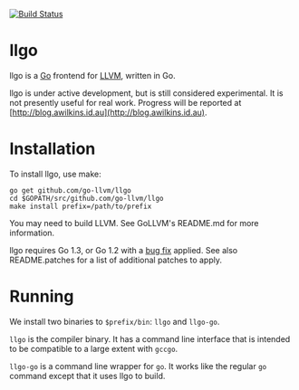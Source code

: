 [![Build Status](https://drone.io/github.com/go-llvm/llgo/status.png)](https://drone.io/github.com/go-llvm/llgo/latest)
# llgo

llgo is a [Go](http://golang.org) frontend for [LLVM](http://llvm.org), written in Go.

llgo is under active development, but is still considered experimental. It is not presently useful for real work. Progress will be reported at [http://blog.awilkins.id.au](http://blog.awilkins.id.au).

# Installation

To install llgo, use make:

    go get github.com/go-llvm/llgo
    cd $GOPATH/src/github.com/go-llvm/llgo
    make install prefix=/path/to/prefix

You may need to build LLVM. See GoLLVM's README.md for more information.

llgo requires Go 1.3, or Go 1.2 with a [bug fix](https://codereview.appspot.com/96790047/) applied. See also README.patches for a list of additional patches to apply.

# Running

We install two binaries to `$prefix/bin`: `llgo` and `llgo-go`.

`llgo` is the compiler binary. It has a command line interface that is intended to be compatible to a large extent with `gccgo`.

`llgo-go` is a command line wrapper for `go`. It works like the regular `go` command except that it uses llgo to build.
